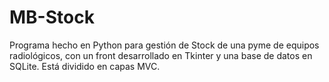 # MB-Stock
Programa hecho en Python para gestión de Stock de una pyme de equipos radiológicos, con un front desarrollado en Tkinter y una base de datos en SQLite. Está dividido en capas MVC.
